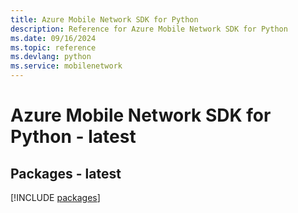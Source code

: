 ```yaml
---
title: Azure Mobile Network SDK for Python
description: Reference for Azure Mobile Network SDK for Python
ms.date: 09/16/2024
ms.topic: reference
ms.devlang: python
ms.service: mobilenetwork
---
```

# Azure Mobile Network SDK for Python - latest
## Packages - latest
[!INCLUDE [packages](mobile-network-index.md)]